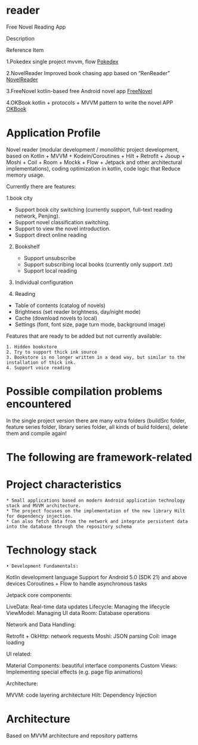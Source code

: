 # reader
Free Novel Reading App

Description

Reference Item

1.Pokedex single project mvvm, flow [Pokedex](https://github.com/skydoves/Pokedex)

2.NovelReader Improved book chasing app based on “RenReader” [NovelReader](https://github.com/newbiechen1024/NovelReader)

3.FreeNovel kotlin-based free Android novel app [FreeNovel](https://github.com/lxygithub/FreeNovel)

4.OKBook kotlin + protocols + MVVM pattern to write the novel APP [OKBook](https://gitee.com/xcode_xiao/OKBook)




# Application Profile


Novel reader (modular development / monolithic project development, based on Kotlin + MVVM + Kodein/Coroutines + Hilt + Retrofit + Jsoup + Moshi + Coil + Room + Mockk + Flow + Jetpack and other architectural implementations), coding optimization in kotlin, code logic that Reduce memory usage.

Currently there are features:

1.book city

* Support book city switching (currently support, full-text reading network, Penjing).
* Support novel classification switching.
* Support to view the novel introduction.
* Support direct online reading

2. Bookshelf

    * Support unsubscribe
    * Support subscribing local books (currently only support .txt)
    * Support local reading

3. Individual configuration




4. Reading

* Table of contents (catalog of novels)
* Brightness (set reader brightness, day/night mode)
* Cache (download novels to local)
* Settings (font, font size, page turn mode, background image)

Features that are ready to be added but not currently available:

	1. Hidden bookstore
	2. Try to support thick ink source
	3. Bookstore is no longer written in a dead way, but similar to the installation of thick ink.
	4. Support voice reading

# Possible compilation problems encountered


In the single project version there are many extra folders (buildSrc folder, feature series folder, library series folder, all kinds of build folders), delete them and compile again!

# The following are framework-related

# Project characteristics

	* Small applications based on modern Android application technology stack and MVVM architecture.
	* The project focuses on the implementation of the new library Hilt for dependency injection.
	* Can also fetch data from the network and integrate persistent data into the database through the repository schema

# Technology stack

   	• Development Fundamentals:


Kotlin development language
Support for Android 5.0 (SDK 21) and above devices
Coroutines + Flow to handle asynchronous tasks


Jetpack core components:


LiveData: Real-time data updates
Lifecycle: Managing the lifecycle
ViewModel: Managing UI data
Room: Database operations


Network and Data Handling:


Retrofit + OkHttp: network requests
Moshi: JSON parsing
Coil: image loading


UI related:


Material Components: beautiful interface components
Custom Views: Implementing special effects (e.g. page flip animations)


Architecture:


MVVM: code layering architecture
Hilt: Dependency Injection

# Architecture

Based on MVVM architecture and repository patterns
